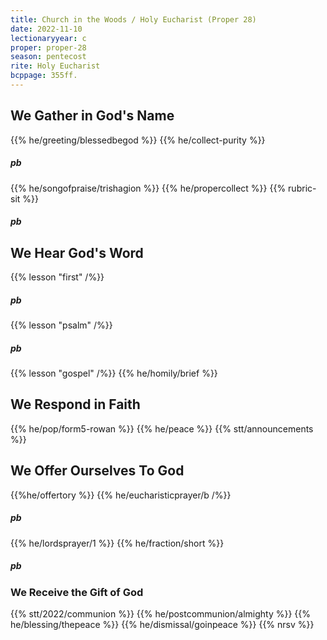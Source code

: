 ```yaml
---
title: Church in the Woods / Holy Eucharist (Proper 28)
date: 2022-11-10
lectionaryyear: c
proper: proper-28
season: pentecost
rite: Holy Eucharist
bcppage: 355ff.
---
```


## We Gather in God's Name
{{% he/greeting/blessedbegod %}}
{{% he/collect-purity %}}
##### pb
{{% he/songofpraise/trishagion %}}
{{% he/propercollect %}}
{{% rubric-sit %}}

##### pb
## We Hear God's Word
{{% lesson "first" /%}}
##### pb 
{{% lesson "psalm" /%}}
##### pb
{{% lesson "gospel" /%}}
{{% he/homily/brief %}}

## We Respond in Faith
{{% he/pop/form5-rowan %}}
{{% he/peace %}}
{{% stt/announcements %}}

## We Offer Ourselves To God
{{%he/offertory %}}
{{% he/eucharisticprayer/b /%}}
##### pb
{{% he/lordsprayer/1 %}}
{{% he/fraction/short %}}

##### pb
### We Receive the Gift of God
{{% stt/2022/communion %}}
{{% he/postcommunion/almighty %}}
{{% he/blessing/thepeace %}}
{{% he/dismissal/goinpeace %}}
{{% nrsv %}}
